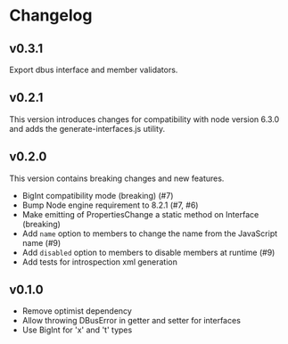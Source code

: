 # Changelog

## v0.3.1

Export dbus interface and member validators.

## v0.2.1

This version introduces changes for compatibility with node version 6.3.0 and adds the generate-interfaces.js utility.

## v0.2.0

This version contains breaking changes and new features.

* BigInt compatibility mode (breaking) (#7)
* Bump Node engine requirement to 8.2.1 (#7, #6)
* Make emitting of PropertiesChange a static method on Interface (breaking)
* Add `name` option to members to change the name from the JavaScript name (#9)
* Add `disabled` option to members to disable members at runtime (#9)
* Add tests for introspection xml generation

## v0.1.0

* Remove optimist dependency
* Allow throwing DBusError in getter and setter for interfaces
* Use BigInt for 'x' and 't' types
